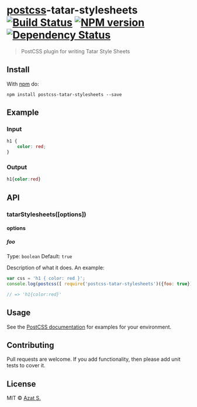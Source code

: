 # [postcss][postcss]-tatar-stylesheets [![Build Status](https://travis-ci.org/azat-io/postcss-tatar-stylesheets.svg?branch=master)][ci] [![NPM version](https://badge.fury.io/js/postcss-tatar-stylesheets.svg)][npm] [![Dependency Status](https://gemnasium.com/azat-io/postcss-tatar-stylesheets.svg)][deps]

> PostCSS plugin for writing Tatar Style Sheets

## Install

With [npm](https://npmjs.org/package/postcss-tatar-stylesheets) do:

```
npm install postcss-tatar-stylesheets --save
```

## Example

### Input

```css
h1 {
    color: red;
}
```

### Output

```css
h1{color:red}
```

## API

### tatarStylesheets([options])

#### options

##### foo

Type: `boolean`
Default: `true`

Description of what it does. An example:

```js
var css = 'h1 { color: red }';
console.log(postcss([ require('postcss-tatar-stylesheets')({foo: true}) ]).process(css).css);

// => 'h1{color:red}'
```

## Usage

See the [PostCSS documentation](https://github.com/postcss/postcss#usage) for
examples for your environment.

## Contributing

Pull requests are welcome. If you add functionality, then please add unit tests
to cover it.

## License

MIT © [Azat S.](https://github.com/azat-io/postcss-tatar-stylesheets)

[ci]:      https://travis-ci.org/azat-io/postcss-tatar-stylesheets
[deps]:    https://gemnasium.com/azat-io/postcss-tatar-stylesheets
[npm]:     http://badge.fury.io/js/postcss-tatar-stylesheets
[postcss]: https://github.com/postcss/postcss
